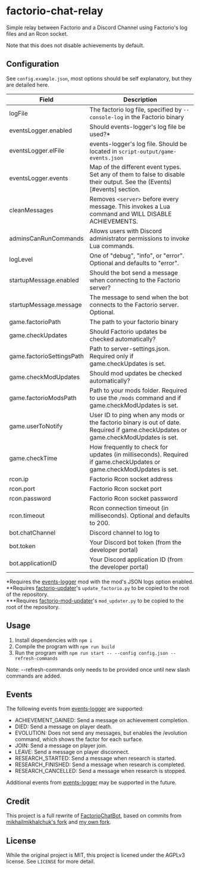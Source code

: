 # factorio-chat-relay

Simple relay between Factorio and a Discord Channel using Factorio's log files
and an Rcon socket.

Note that this does not disable achievements by default.

## Configuration

See `config.example.json`, most options should be self explanatory, but they are detailed here.

| Field                      | Description                                                                                                                        |
| -------------------------- | ---------------------------------------------------------------------------------------------------------------------------------- |
| logFile                    | The factorio log file, specified by `--console-log` in the Factorio binary                                                         |
| eventsLogger.enabled       | Should events-logger's log file be used?*                                                                                          |
| eventsLogger.elFile        | events-logger's log file. Should be located in `script-output/game-events.json`                                                    |
| eventsLogger.events        | Map of the different event types. Set any of them to false to disable their output. See the (Events)[#events] section.             |
| cleanMessages              | Removes `<server>` before every message. This invokes a Lua command and WILL DISABLE ACHIEVEMENTS.                                 |
| adminsCanRunCommands       | Allows users with Discord administrator permissions to invoke Lua commands.                                                        |
| logLevel                   | One of "debug", "info", or "error". Optional and defaults to "error".                                                              |
| startupMessage.enabled     | Should the bot send a message when connecting to the Factorio server?                                                              |
| startupMessage.message     | The message to send when the bot connects to the Factorio server. Optional.                                                        |
| game.factorioPath          | The path to your factorio binary                                                                                                   |
| game.checkUpdates          | Should Factorio updates be checked automatically?                                                                                  |
| game.factorioSettingsPath  | Path to server-settings.json. Required only if game.checkUpdates is set.                                                           |
| game.checkModUpdates       | Should mod updates be checked automatically?                                                                                       |
| game.factorioModsPath      | Path to your mods folder. Required to use the `/mods` command and if game.checkModUpdates is set.                                  |
| game.userToNotify          | User ID to ping when any mods or the factorio binary is out of date. Required if game.checkUpdates or game.checkModUpdates is set. |
| game.checkTime             | How frequently to check for updates (in milliseconds). Required if game.checkUpdates or game.checkModUpdates is set.               |
| rcon.ip                    | Factorio Rcon socket address                                                                                                       |
| rcon.port                  | Factorio Rcon socket port                                                                                                          |
| rcon.password              | Factorio Rcon socket password                                                                                                      |
| rcon.timeout               | Rcon connection timeout (in milliseconds). Optional and defaults to 200.                                                           |
| bot.chatChannel            | Discord channel to log to                                                                                                          |
| bot.token                  | Your Discord bot token (from the developer portal)                                                                                 |
| bot.applicationID          | Your Discord application ID (from the developer portal)                                                                            |

*Requires the [events-logger](https://github.com/Ralnoc/events-logger) mod with the mod's JSON logs option enabled.  
**Requires [factorio-updater](https://github.com/narc0tiq/factorio-updater)'s `update_factorio.py` to be copied to the root of the repository.  
***Requires [factorio-mod-updater](https://github.com/ppebb/factorio-mod-updater)'s `mod_updater.py` to be copied to the root of the repository.  

## Usage

1. Install dependencies with `npm i`
2. Compile the program with `npm run build`
3. Run the program with `npm run start -- --config config.json --refresh-commands`

Note: --refresh-commands only needs to be provided once until new slash commands are added.

## Events
The following events from
[events-logger](https://github.com/Ralnoc/events-logger) are supported:
 - ACHIEVEMENT_GAINED: Send a message on achievement completion.
 - DIED: Send a message on player death.
 - EVOLUTION: Does not send any messages, but enables the /evolution command, which shows the factor for each surface.
 - JOIN: Send a message on player join.
 - LEAVE: Send a message on player disconnect.
 - RESEARCH_STARTED: Send a message when research is started.
 - RESEARCH_FINISHED: Send a message when research is completed.
 - RESEARCH_CANCELLED: Send a message when research is stopped.

Additional events from [events-logger](https://github.com/Ralnoc/events-logger)
may be supported in the future.

## Credit

This project is a full rewrite of
[FactorioChatBot](https://github.com/AGuyNamedJens/FactorioChatBot/), based on
commits from [mikhailmikhalchuk's
fork](https://github.com/mikhailmikhalchuk/FactorioChatBot) and [my own
fork](https://github.com/ppebb/FactorioChatBot).

## License

While the original project is MIT, this project is licened under the AGPLv3
license. See `LICENSE` for more detail.
